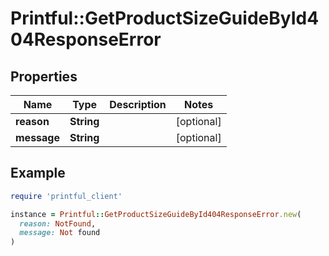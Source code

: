 # Printful::GetProductSizeGuideById404ResponseError

## Properties

| Name | Type | Description | Notes |
| ---- | ---- | ----------- | ----- |
| **reason** | **String** |  | [optional] |
| **message** | **String** |  | [optional] |

## Example

```ruby
require 'printful_client'

instance = Printful::GetProductSizeGuideById404ResponseError.new(
  reason: NotFound,
  message: Not found
)
```


